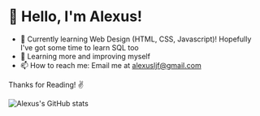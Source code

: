 # 👋  Hello, I'm Alexus!

- 📖 Currently learning Web Design (HTML, CSS, Javascript)! Hopefully I've got some time to learn SQL too
- 🌠 Learning more and improving myself
- 📫 How to reach me: Email me at alexusljf@gmail.com

Thanks for Reading! ✌️

![Alexus's GitHub stats](https://github-readme-stats.vercel.app/api?username=alexusljf&show_icons=true&count_private=true)
